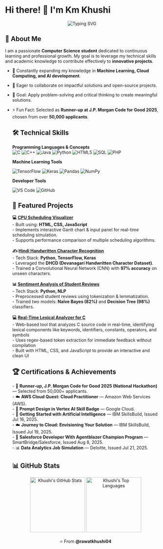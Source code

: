 
  <h1>Hi there! 👋 I'm Km Khushi</h1>
    <div align="center">
    <img src="https://readme-typing-svg.herokuapp.com?font=Fira+Code&pause=1000&color=36BCF7&width=435&lines=Computer+Science+Student;Machine+Learning+Enthusiast;Problem+Solver+%26+Innovator" alt="Typing SVG" />
  </div>

  <h2>🚀 About Me</h2>
  I am a passionate <b>Computer Science student</b> dedicated to continuous learning and professional growth. My goal is to leverage my technical skills and academic knowledge to contribute effectively to <b>innovative projects</b>.<br>

    
     
- 🌱 Constantly expanding my knowledge in **Machine Learning, Cloud Computing, and AI development**.  
- 👯 Eager to collaborate on impactful solutions and open-source projects.  
- 🎯 Goal: Apply problem-solving and critical thinking to create meaningful solutions.  
- ⚡ Fun Fact: Selected as **Runner-up at J.P. Morgan Code for Good 2025**, chosen from over **50,000 applicants**.  

  

  <h2>🛠️ Technical Skills</h2>
  <b>Programming Languages & Concepts</b><br>
  <div align="left">
    <img src="https://img.shields.io/badge/C-00599C?style=for-the-badge&logo=c&logoColor=white" alt="C"/>
    <img src="https://img.shields.io/badge/C++-00599C?style=for-the-badge&logo=c%2B%2B&logoColor=white" alt="C++"/>
    <img src="https://img.shields.io/badge/Java-ED8B00?style=for-the-badge&logo=java&logoColor=white" alt="Java"/>
    <img src="https://img.shields.io/badge/Python-3776AB?style=for-the-badge&logo=python&logoColor=white" alt="Python"/>
    <img src="https://img.shields.io/badge/HTML5-E34F26?style=for-the-badge&logo=html5&logoColor=white" alt="HTML5"/>
    <img src="https://img.shields.io/badge/SQL-316192?style=for-the-badge&logo=postgresql&logoColor=white" alt="SQL"/>
    <img src="https://img.shields.io/badge/PHP-777BB4?style=for-the-badge&logo=php&logoColor=white" alt="PHP"/>
  </div>

  <b>Machine Learning Tools</b><br>
  <div align="left">
    <img src="https://img.shields.io/badge/TensorFlow-FF6F00?style=for-the-badge&logo=tensorflow&logoColor=white" alt="TensorFlow"/>
    <img src="https://img.shields.io/badge/Keras-D00000?style=for-the-badge&logo=keras&logoColor=white" alt="Keras"/>
    <img src="https://img.shields.io/badge/Pandas-150458?style=for-the-badge&logo=pandas&logoColor=white" alt="Pandas"/>
    <img src="https://img.shields.io/badge/NumPy-013243?style=for-the-badge&logo=NumPy&logoColor=white" alt="NumPy"/>
  </div>

  <b>Developer Tools</b><br>
  <div align="left">
    <img src="https://img.shields.io/badge/VS_Code-0078D4?style=for-the-badge&logo=visual%20studio%20code&logoColor=white" alt="VS Code"/>
    <img src="https://img.shields.io/badge/GitHub-100000?style=for-the-badge&logo=github&logoColor=white" alt="GitHub"/>
  </div>

  <h2>🌟 Featured Projects</h2>
  <b>💻 <a href="https://github.com/rawatkhushi04/CPU-Scheduling-Visualizer">CPU Scheduling Visualizer</a></b><br>
  - Built using: <b>HTML, CSS, JavaScript</b><br>
  - Implements interactive Gantt chart & input panel for real-time scheduling simulation.<br>
  - Supports performance comparison of multiple scheduling algorithms.<br>
  <br>
  <b>✍️ <a href="https://github.com/rawatkhushi04/Hindi-Handwritten-Character-Recognition">Hindi Handwritten Character Recognition</a></b><br>
  - Tech Stack: <b>Python, TensorFlow, Keras</b><br>
  - Leveraged the <b>DHCD (Devanagari Handwritten Character Dataset)</b>.<br>
  - Trained a Convolutional Neural Network (CNN) with <b>97% accuracy</b> on unseen characters.<br>
  <br>
  <b>📊 <a href="https://github.com/rawatkhushi04/Sentiment-Analysis-of-Student-Reviews">Sentiment Analysis of Student Reviews</a></b><br>
  - Tech Stack: <b>Python, NLP</b><br>
  - Preprocessed student reviews using tokenization & lemmatization.<br>
  - Trained two models: <b>Naïve Bayes (82%)</b> and <b>Decision Tree (98%)</b> classifiers.<br>
  <br>
  <b>💻 <a href="https://github.com/rawatkhushi04/Real-time-lexical-analyzer">Real-Time Lexical Analyzer for C</a></b><br>
  - Web-based tool that analyzes C source code in real-time, identifying lexical components like keywords, identifiers, constants, operators, and symbols<br>
  - Uses regex-based token extraction for immediate feedback without compilation<br>
  - Built with HTML, CSS, and JavaScript to provide an interactive and clean UI<br>

  <h2>🏆 Certifications & Achievements</h2>
  - 🥇 <b>Runner-up, J.P. Morgan Code for Good 2025 (National Hackathon)</b> — Selected from 50,000+ applicants.<br>
  - ☁️ <b>AWS Cloud Quest: Cloud Practitioner</b> — Amazon Web Services (AWS).<br>
  - 🧠 <b>Prompt Design in Vertex AI Skill Badge</b> — Google Cloud.<br>
  - 🧠 <b>Getting Started with Artificial Intelligence</b> — IBM SkillsBuild, Issued Jul 16, 2025.<br>
  - ☁️ <b>Journey to Cloud: Envisioning Your Solution</b> — IBM SkillsBuild, Issued Jul 19, 2025.<br>
  - 🏅 <b>Salesforce Developer With Agentblazer Champion Program</b> — SmartBridge/Salesforce, Issued Aug 8, 2025.<br>
  - 📊 <b>Data Analytics Job Simulation</b> — Deloitte, Issued Jul 21, 2025.<br>

  <h2>📊 GitHub Stats</h2>
  <div align="center">
    <img src="https://github-readme-stats.vercel.app/api?username=rawatkhushi04&show_icons=true&theme=radical" alt="Khushi's GitHub Stats" height="180"/>
    
    <img src="https://github-readme-stats.vercel.app/api/top-langs/?username=rawatkhushi04&layout=compact&theme=radical" alt="Khushi's Top Languages" height="180"/>
  </div>
  <br>
  <div align="center">
    ⭐ From <b>@rawatkhushi04</b>
  </div>

</td>
